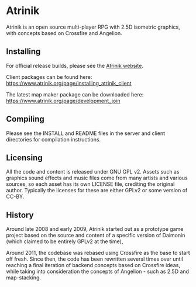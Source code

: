 # Atrinik

Atrinik is an open source multi-player RPG with 2.5D isometric graphics,
with concepts based on Crossfire and Angelion.

## Installing

For official release builds, please see the [Atrinik website](https://www.atrinik.org/).

Client packages can be found here:
https://www.atrinik.org/page/installing_atrinik_client

The latest map maker package can be downloaded here:
https://www.atrinik.org/page/development_join

## Compiling

Please see the INSTALL and README files in the server and client
directories for compilation instructions.

## Licensing

All the code and content is released under GNU GPL v2. Assets such as graphics
sound effects and music files come from many artists and various sources, so
each asset has its own LICENSE file, crediting the original author. Typically
the licenses for these are either GPLv2 or some version of CC-BY.

## History

Around late 2008 and early 2009, Atrinik started out as a prototype game
project based on the source and content of a specific version of Daimonin
(which claimed to be entirely GPLv2 at the time),

Around 2011, the codebase was rebased using Crossfire as the base to start
off fresh. Since then, the code has been rewritten several times over until
reaching a final iteration of backend concepts based on Crossfire ideas,
while taking into consideration the concepts of Angelion - such as 2.5D and
map-stacking.
